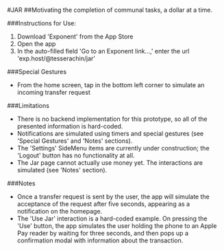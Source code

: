 #JAR
##Motivating the completion of communal tasks, a dollar at a time.

###Instructions for Use:
1. Download 'Exponent' from the App Store
2. Open the app
3. In the auto-filled field 'Go to an Exponent link...,' enter the url 'exp.host/@tesserachin/jar'

###Special Gestures
* From the home screen, tap in the bottom left corner to simulate an incoming transfer request

###Limitations
* There is no backend implementation for this prototype, so all of the presented information is hard-coded.
* Notifications are simulated using timers and special gestures (see 'Special Gestures' and 'Notes' sections).
* The 'Settings' SideMenu items are currently under construction; the 'Logout' button has no functionality at all.
* The Jar page cannot actually use money yet. The interactions are simulated (see 'Notes' section).

###Notes
* Once a transfer request is sent by the user, the app will simulate the acceptance of the request after five seconds, appearing as a notification on the homepage.
* The 'Use Jar' interaction is a hard-coded example. On pressing the 'Use' button, the app simulates the user holding the phone to an Apple Pay reader by waiting for three seconds, and then pops up a confirmation modal with information about the transaction.